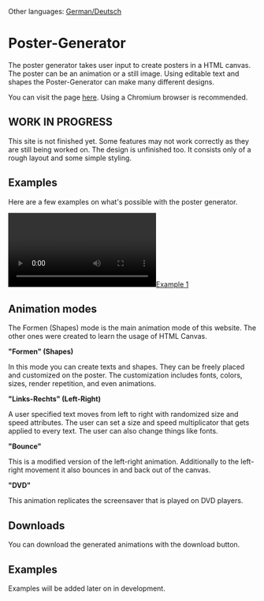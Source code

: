 Other languages: [German/Deutsch](https://github.com/PatrikAckermann/poster-generator/blob/master/README_de.md)

# Poster-Generator

The poster generator takes user input to create posters in a HTML canvas. The poster can be an animation or a still image. Using editable text and shapes the Poster-Generator can make many different designs.

You can visit the page [here](https://patrikackermann.github.io/poster-generator/). Using a Chromium browser is recommended.

## **WORK IN PROGRESS**
This site is not finished yet. Some features may not work correctly as they are still being worked on. 
The design is unfinished too. It consists only of a rough layout and some simple styling.

## Examples
Here are a few examples on what's possible with the poster generator.

[![Example 1](https://raw.githubusercontent.com/PatrikAckermann/poster-generator/master/examples/example1.webm)](https://raw.githubusercontent.com/PatrikAckermann/poster-generator/master/examples/example1.webm.mov)

## Animation modes
The Formen (Shapes) mode is the main animation mode of this website. The other ones were created to learn the usage of HTML Canvas.

**"Formen" (Shapes)**

In this mode you can create texts and shapes. They can be freely placed and customized on the poster. The customization includes fonts, colors, sizes, render repetition, and even animations.

**"Links-Rechts" (Left-Right)**

A user specified text moves from left to right with randomized size and speed attributes. The user can set a size and speed multiplicator that gets applied to every text. The user can also change things like fonts.

**"Bounce"**

This is a modified version of the left-right animation. Additionally to the left-right movement it also bounces in and back out of the canvas.

**"DVD"**

This animation replicates the screensaver that is played on DVD players.

## Downloads
You can download the generated animations with the download button.

## Examples
Examples will be added later on in development.